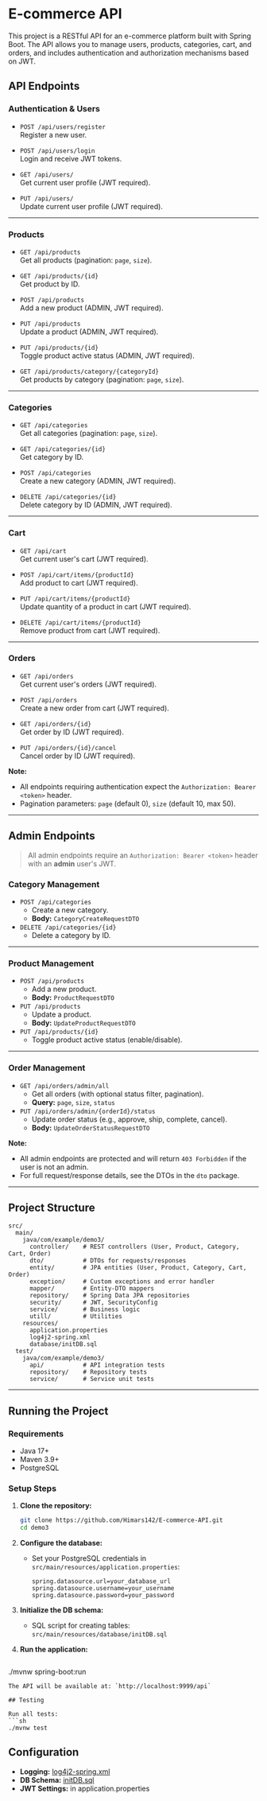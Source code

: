 # E-commerce API

This project is a RESTful API for an e-commerce platform built with Spring Boot. The API allows you to manage users, products, categories, cart, and orders, and includes authentication and authorization mechanisms based on JWT.

## API Endpoints

### Authentication & Users

- `POST /api/users/register`  
  Register a new user.

- `POST /api/users/login`  
  Login and receive JWT tokens.

- `GET /api/users/`  
  Get current user profile (JWT required).

- `PUT /api/users/`  
  Update current user profile (JWT required).

---

### Products

- `GET /api/products`  
  Get all products (pagination: `page`, `size`).

- `GET /api/products/{id}`  
  Get product by ID.

- `POST /api/products`  
  Add a new product (ADMIN, JWT required).

- `PUT /api/products`  
  Update a product (ADMIN, JWT required).

- `PUT /api/products/{id}`  
  Toggle product active status (ADMIN, JWT required).

- `GET /api/products/category/{categoryId}`  
  Get products by category (pagination: `page`, `size`).

---

### Categories

- `GET /api/categories`  
  Get all categories (pagination: `page`, `size`).

- `GET /api/categories/{id}`  
  Get category by ID.

- `POST /api/categories`  
  Create a new category (ADMIN, JWT required).

- `DELETE /api/categories/{id}`  
  Delete category by ID (ADMIN, JWT required).

---

### Cart

- `GET /api/cart`  
  Get current user's cart (JWT required).

- `POST /api/cart/items/{productId}`  
  Add product to cart (JWT required).

- `PUT /api/cart/items/{productId}`  
  Update quantity of a product in cart (JWT required).

- `DELETE /api/cart/items/{productId}`  
  Remove product from cart (JWT required).

---

### Orders

- `GET /api/orders`  
  Get current user's orders (JWT required).

- `POST /api/orders`  
  Create a new order from cart (JWT required).

- `GET /api/orders/{id}`  
  Get order by ID (JWT required).

- `PUT /api/orders/{id}/cancel`  
  Cancel order by ID (JWT required).

**Note:**  
- All endpoints requiring authentication expect the `Authorization: Bearer <token>` header.
- Pagination parameters: `page` (default 0), `size` (default 10, max 50).

---

## Admin Endpoints

> All admin endpoints require an `Authorization: Bearer <token>` header with an **admin** user's JWT.

### Category Management

- `POST /api/categories`
  - Create a new category.
  - **Body:** `CategoryCreateRequestDTO`
- `DELETE /api/categories/{id}`
  - Delete a category by ID.

---

### Product Management

- `POST /api/products`
  - Add a new product.
  - **Body:** `ProductRequestDTO`
- `PUT /api/products`
  - Update a product.
  - **Body:** `UpdateProductRequestDTO`
- `PUT /api/products/{id}`
  - Toggle product active status (enable/disable).

---

### Order Management

- `GET /api/orders/admin/all`
  - Get all orders (with optional status filter, pagination).
  - **Query:** `page`, `size`, `status`
- `PUT /api/orders/admin/{orderId}/status`
  - Update order status (e.g., approve, ship, complete, cancel).
  - **Body:** `UpdateOrderStatusRequestDTO`

**Note:**  
- All admin endpoints are protected and will return `403 Forbidden` if the user is not an admin.
- For full request/response details, see the DTOs in the `dto` package.

---

## Project Structure

```
src/
  main/
    java/com/example/demo3/
      controller/    # REST controllers (User, Product, Category, Cart, Order)
      dto/           # DTOs for requests/responses
      entity/        # JPA entities (User, Product, Category, Cart, Order)
      exception/     # Custom exceptions and error handler
      mapper/        # Entity-DTO mappers
      repository/    # Spring Data JPA repositories
      security/      # JWT, SecurityConfig
      service/       # Business logic
      utill/         # Utilities
    resources/
      application.properties
      log4j2-spring.xml
      database/initDB.sql
  test/
    java/com/example/demo3/
      api/           # API integration tests
      repository/    # Repository tests
      service/       # Service unit tests
```
---

## Running the Project

### Requirements

- Java 17+
- Maven 3.9+
- PostgreSQL

### Setup Steps

1. **Clone the repository:**
   ```sh
   git clone https://github.com/Himars142/E-commerce-API.git
   cd demo3
   ```

2. **Configure the database:**
   - Set your PostgreSQL credentials in `src/main/resources/application.properties`:
     ```
     spring.datasource.url=your_database_url
     spring.datasource.username=your_username
     spring.datasource.password=your_password
     ```

3. **Initialize the DB schema:**
   - SQL script for creating tables: `src/main/resources/database/initDB.sql`

4. **Run the application:**
   ```sh
./mvnw spring-boot:run
   ```
   The API will be available at: `http://localhost:9999/api`

## Testing

Run all tests:
```sh
./mvnw test
```

## Configuration

- **Logging:** [log4j2-spring.xml](src/main/resources/log4j2-spring.xml)
- **DB Schema:** [initDB.sql](src/main/resources/database/initDB.sql)
- **JWT Settings:** in application.properties
